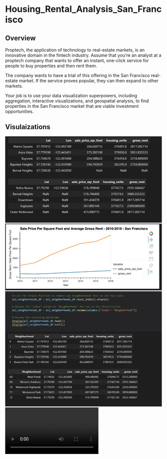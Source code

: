 # Housing_Rental_Analysis_San_Francisco


## Overview

Proptech, the application of technology to real-estate markets, is an innovative domain in the fintech industry. Assume that you’re an analyst at a proptech company that wants to offer an instant, one-click service for people to buy properties and then rent them. 

The company wants to have a trial of this offering in the San Francisco real-estate market. If the service proves popular, they can then expand to other markets.

Your job is to use your data visualization superpowers, including aggregation, interactive visualizations, and geospatial analysis, to find properties in the San Francisco market that are viable investment opportunities.


## Visulaizations


![Example 1](AA.JPG)
![Example 2](AB.JPG)
![Example 3](AC.JPG)
![Example 4](AF.mp4)
